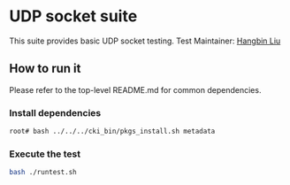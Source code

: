 # UDP socket suite
This suite provides basic UDP socket testing.
Test Maintainer: [Hangbin Liu](mailto:haliu@redhat.com)

## How to run it
Please refer to the top-level README.md for common dependencies.

### Install dependencies
```bash
root# bash ../../../cki_bin/pkgs_install.sh metadata
```

### Execute the test
```bash
bash ./runtest.sh
```
